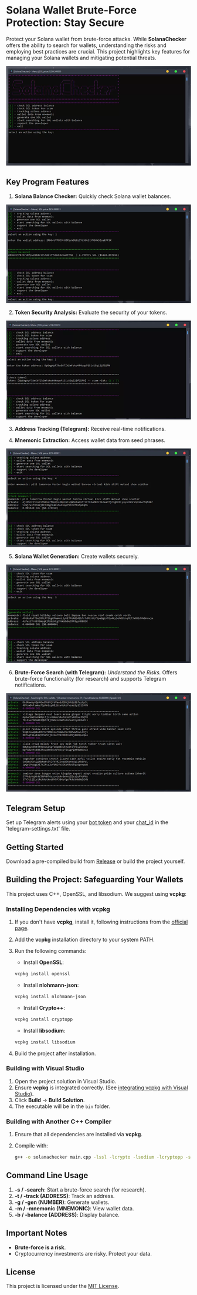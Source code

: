# Solana Wallet Brute-Force Protection: Stay Secure

Protect your Solana wallet from brute-force attacks. While **SolanaChecker** offers the ability to search for wallets, understanding the risks and employing best practices are crucial. This project highlights key features for managing your Solana wallets and mitigating potential threats.

<p align="left">
    <img src="/scr/corner.webp" />
</p>

## Key Program Features

1.  **Solana Balance Checker:** Quickly check Solana wallet balances.

<p align="left">
    <img src="/scr/browse.webp" />
</p>

2.  **Token Security Analysis:** Evaluate the security of your tokens.

<p align="left">
    <img src="/scr/final.webp" />
</p>

3.  **Address Tracking (Telegram):** Receive real-time notifications.

4.  **Mnemonic Extraction:** Access wallet data from seed phrases.

<p align="left">
    <img src="/scr/light.webp" />
</p>

5.  **Solana Wallet Generation:** Create wallets securely.

<p align="left">
    <img src="/scr/vector.webp" />
</p>

6.  **Brute-Force Search (with Telegram):** *Understand the Risks.* Offers brute-force functionality (for research) and supports Telegram notifications.

<p align="left">
    <img src="/scr/short.webp" />
</p>

## Telegram Setup

Set up Telegram alerts using your [bot token](https://core.telegram.org/bots/tutorial#obtain-your-bot-token) and your [chat_id](https://t.me/getmyid_bot) in the 'telegram-settings.txt' file.

## Getting Started

Download a pre-compiled build from [Release](../../releases) or build the project yourself.

## Building the Project: Safeguarding Your Wallets

This project uses C++, OpenSSL, and libsodium. We suggest using **vcpkg**:

### Installing Dependencies with vcpkg

1.  If you don't have **vcpkg**, install it, following instructions from the [official page](https://github.com/microsoft/vcpkg).
2.  Add the **vcpkg** installation directory to your system PATH.
3.  Run the following commands:

    -   Install **OpenSSL**:

    ```bash
    vcpkg install openssl
    ```

    -   Install **nlohmann-json**:

    ```bash
    vcpkg install nlohmann-json
    ```

    -   Install **Crypto++**:

    ```bash
    vcpkg install cryptopp
    ```

    -   Install **libsodium**:

    ```bash
    vcpkg install libsodium
    ```

4.  Build the project after installation.

### Building with Visual Studio

1.  Open the project solution in Visual Studio.
2.  Ensure **vcpkg** is integrated correctly. (See [integrating vcpkg with Visual Studio](https://github.com/microsoft/vcpkg#visual-studio)).
3.  Click **Build** -> **Build Solution**.
4.  The executable will be in the `bin` folder.

### Building with Another C++ Compiler

1.  Ensure that all dependencies are installed via **vcpkg**.
2.  Compile with:

    ```bash
    g++ -o solanachecker main.cpp -lssl -lcrypto -lsodium -lcryptopp -std=c++17
    ```

## Command Line Usage

1.  **-s / -search**: Start a brute-force search (for research).
2.  **-t / -track (ADDRESS)**: Track an address.
3.  **-g / -gen (NUMBER)**: Generate wallets.
4.  **-m / -mnemonic (MNEMONIC)**: View wallet data.
5.  **-b / -balance (ADDRESS)**: Display balance.

## Important Notes

-   **Brute-force is a risk**.
-   Cryptocurrency investments are risky. Protect your data.

## License

This project is licensed under the [MIT License](/LICENSE).